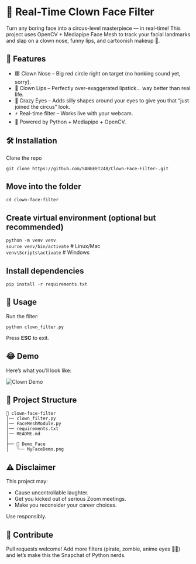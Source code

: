 # 🤡 Real-Time Clown Face Filter

Turn any boring face into a circus-level masterpiece — in real-time!
This project uses OpenCV + Mediapipe Face Mesh to track your facial landmarks and slap on a clown nose, funny lips, and cartoonish makeup 🎨.

## 🎪 Features

- 🟥 Clown Nose – Big red circle right on target (no honking sound yet, sorry).
- 👄 Clown Lips – Perfectly over-exaggerated lipstick… way better than real life.
- 👀 Crazy Eyes – Adds silly shapes around your eyes to give you that “just joined the circus” look.
- ⚡ Real-time filter – Works live with your webcam.
- 🤖 Powered by Python + Mediapipe + OpenCV.

## 🛠 Installation

Clone the repo

```
git clone https://github.com/SANGEET240/Clown-Face-Filter-.git
```

## Move into the folder

```
cd clown-face-filter
```

## Create virtual environment (optional but recommended)

```python -m venv venv```  
```source venv/bin/activate```   # Linux/Mac  
```venv\Scripts\activate```      # Windows  

## Install dependencies

```
pip install -r requirements.txt
```

## 🚀 Usage

Run the filter:

```
python clown_filter.py
```

Press **ESC** to exit.

## 😂 Demo

Here’s what you’ll look like:

![Clown Demo](Demo_Face/MyFaceDemo.png)

## 📂 Project Structure

```
📁 clown-face-filter
│── clown_filter.py
│── FaceMeshModule.py
│── requirements.txt
│── README.md
│
├── 📁 Demo_Face
│   └── MyFaceDemo.png
```

## ⚠️ Disclaimer

This project may:

- Cause uncontrollable laughter.
- Get you kicked out of serious Zoom meetings.
- Make you reconsider your career choices.

Use responsibly.

## 🌟 Contribute

Pull requests welcome! Add more filters (pirate, zombie, anime eyes 👀✨) and let’s make this the Snapchat of Python nerds.